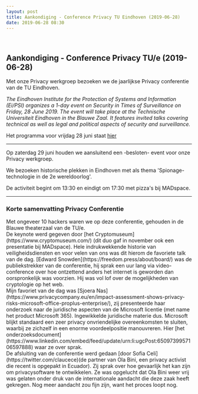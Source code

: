 ```yaml
---
layout: post
title: Aankondiging - Conference Privacy TU Eindhoven (2019-06-28)
date: 2019-06-28 08:30
---
```

<br>

<h2>Aankondiging - Conference Privacy TU/e (2019-06-28)</h2>

Met onze Privacy werkgroep bezoeken we de jaarlijkse Privacy conferentie van de TU Eindhoven. 

_The Eindhoven Institute for the Protection of Systems and Information (Ei/PSI) organizes a 1-day event on Security in Times of Surveillance on Friday, 28 June 2019. The event will take place at the Technische Universiteit Eindhoven in the Blauwe Zaal. It features invited talks covering technical as well as legal and political aspects of security and surveillance._

Het programma voor vrijdag 28 juni staat [hier](https://www.win.tue.nl/eipsi/surveillance.html) 

---

Op zaterdag 29 juni houden we aansluitend een -besloten- event voor onze Privacy werkgroep.

We bezoeken historische plekken in Eindhoven met als thema 'Spionage-technologie in de 2e wereldoorlog'. 

De activiteit begint om 13:30 en eindigt om 17:30 met pizza's bij MADspace. 

---

<h3>Korte samenvatting Privacy Conferentie</h3>
Met ongeveer 10 hackers waren we op deze conferentie, gehouden in de Blauwe theaterzaal van de TU/e. <BR/>
De keynote werd gegeven door [het Cryptomuseum](https://www.cryptomuseum.com/) (dit duo gaf in november ook een presentatie bij MADspace).
Hele indrukwekkende historie van veiligheidsdiensten en voor velen van ons was dit hierom de favoriete talk van de dag. 
[Edward Snowden](https://freedom.press/about/board/) was de publiekstrekker van de conferentie, hij sprak een uur lang via video-conference over hoe ontzettend anders het internet is geworden dan oorspronkelijk was voorzien. 
Hij was vol lof over de mogelijkheden van cryptologie op het web. <BR/>
Mijn favoriet van de dag was [Sjoera Nas](https://www.privacycompany.eu/en/impact-assessment-shows-privacy-risks-microsoft-office-proplus-enterprise/), zij presenteerde haar onderzoek naar de juridische aspecten van de Microsoft licentie (met name het product Microsoft 365). Ingewikkelde juridische materie dus. 
Microsoft blijkt standaard een zeer privacy onvriendelijke overeenkomsten te sluiten, waarbij ze zichzelf in een enorme voordeelpositie manouvreren. Hier [het onderzoeksdocument](https://www.linkedin.com/embed/feed/update/urn:li:ugcPost:6509739957106597888) waar ze over sprak. <BR/>
De afsluiting van de conferentie werd gedaan [door Sofia Celi](https://twitter.com/claucece)(de partner van Ola Bini, een privacy activist die recent is opgepakt in Ecuador). 
Zij sprak over hoe gevaarlijk het kan zijn om privacysoftware te ontwikkelen. Ze was opgelucht dat Ola Bini weer vrij was gelaten onder druk van de internationale aandacht die deze zaak heeft gekregen. 
Nog meer aandacht zou fijn zijn, want het proces loopt nog. <BR/> 
